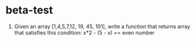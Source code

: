# beta-test

1. Given an array [1,4,5,7,12, 19, 45, 101], write a function that returns array that satisfies this condition: x*2 - (5 - x) == even number
